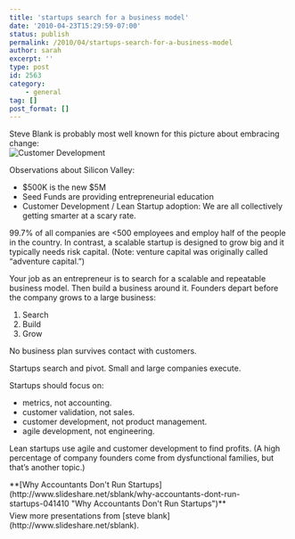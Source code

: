 ```yaml
---
title: 'startups search for a business model'
date: '2010-04-23T15:29:59-07:00'
status: publish
permalink: /2010/04/startups-search-for-a-business-model
author: sarah
excerpt: ''
type: post
id: 2563
category:
    - general
tag: []
post_format: []
---
```

Steve Blank is probably most well known for this picture about embracing change:  
![Customer Development](http://img.skitch.com/20100423-bkmt7m45k2hmpfwukdssgya7jf.png)

Observations about Silicon Valley:

- $500K is the new $5M
- Seed Funds are providing entrepreneurial education
- Customer Development / Lean Startup adoption: We are all collectively getting smarter at a scary rate.

99.7% of all companies are &lt;500 employees and employ half of the people in the country. In contrast, a scalable startup is designed to grow big and it typically needs risk capital. (Note: venture capital was originally called “adventure capital.”)

Your job as an entrepreneur is to search for a scalable and repeatable business model. Then build a business around it. Founders depart before the company grows to a large business:

1. Search
2. Build
3. Grow

No business plan survives contact with customers.

Startups search and pivot. Small and large companies execute.

Startups should focus on:

- metrics, not accounting.
- customer validation, not sales.
- customer development, not product management.
- agile development, not engineering.

Lean startups use agile and customer development to find profits. (A high percentage of company founders come from dysfunctional families, but that’s another topic.)

<div id="__ss_3729315" style="width:425px">**[Why Accountants Don't Run Startups](http://www.slideshare.net/sblank/why-accountants-dont-run-startups-041410 "Why Accountants Don't Run Startups")**<div style="padding:5px 0 12px">View more presentations from [steve blank](http://www.slideshare.net/sblank).</div></div>